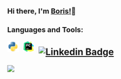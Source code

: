 ### Hi there, I'm [Boris!](https://github.com/BorisBorisow)👋

### Languages and Tools:
<img align="left" alt="Python" width="26px" src="https://github.com/devicons/devicon/blob/v2.14.0/icons/python/python-original.svg" style="padding-right:10px;" />
<img align="left" alt="PyCharm" width="26px" src="https://github.com/devicons/devicon/blob/v2.14.0/icons/pycharm/pycharm-original.svg" style="padding-right:10px;" />

[![Linkedin Badge](https://img.shields.io/badge/-LinkedIn-0e76a8?style=flat-square&logo=Linkedin&logoColor=white)](https://www.linkedin.com/in/boris-borisov-533238261/)
---
[![](https://visitcount.itsvg.in/api?id=Borrisow&label=Profile%20Views&color=6&icon=0&pretty=false)](https://visitcount.itsvg.in)
<!-- Proudly created with GPRM ( https://gprm.itsvg.in ) -->
<!--
**BorisBorisow/BorisBorisow** is a ✨ _special_ ✨ repository because its `README.md` (this file) appears on your GitHub profile.

Here are some ideas to get you started:

- 🔭 I’m currently working on ...
- 🌱 I’m currently learning HTML and CSS
- 👯 I’m looking to collaborate on ...
- 🤔 I’m looking for help with ...
- 💬 Ask me about ...
- 📫 How to reach me: ...
- 😄 Pronouns: ...
- ⚡ Fun fact: ...
-->
